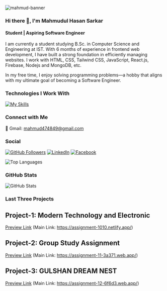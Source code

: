 ![mahmud-banner](https://github.com/Mahmud256/Mahmud256/assets/71069222/7817771b-e245-4ed3-adcf-d24cfa59a0c1)

### Hi there 👋, I'm Mahmudul Hasan Sarkar
#### Student | Aspiring Software Engineer

I am currently a student studying B.Sc. in Computer Science and Engineering at IST. With 6 months of experience in frontend web development, I have built a strong foundation in efficiently managing websites. I work with HTML, CSS, Tailwind CSS, JavaScript, React.js, Firebase, Nodejs and MongoDB, etc.

In my free time, I enjoy solving programming problems—a hobby that aligns with my ultimate goal of becoming a Software Engineer.

### Technologies I Work With

[![My Skills](https://skillicons.dev/icons?i=html,css,js,tailwind,bootstrap,react,nodejs,mongodb,figma&perline=3)](https://skillicons.dev)


### Connect with Me

📧 Gmail: [mahmud474849@gmail.com](mailto:mahmud474849@gmail.com) 

### Social
[![GitHub Followers](https://img.shields.io/github/followers/Mahmud256?style=social)](https://github.com/Mahmud256)
[![LinkedIn](https://img.shields.io/badge/LinkedIn-Mahmudul-blue?style=flat&logo=linkedin)](https://www.linkedin.com/in/mahmudul-hasan-sarkar-2b93581a6/)
[![Facebook](https://img.shields.io/badge/Facebook-Mahmudul-blue?style=flat&logo=facebook&logoColor=white)](https://www.facebook.com/profile.php?id=100010396957638)


 
![Top Languages](https://github-readme-stats.vercel.app/api/top-langs/?username=Mahmud256)

### GitHub Stats
![GitHub Stats](https://github-readme-stats.vercel.app/api?username=Mahmud256&show_icons=true)  

### Last Three Projects
## Project-1: Modern Technology and Electronic
[Preview Link](https://assignment-1010.netlify.app/) (Main Link: https://assignment-1010.netlify.app/)

## Project-2: Group Study Assignment
[Preview Link](https://assignment-11-3a371.web.app/) (Main Link: https://assignment-11-3a371.web.app/)

## Project-3: GULSHAN DREAM NEST
[Preview Link](https://assignment-12-6f6d3.web.app/) (Main Link: https://assignment-12-6f6d3.web.app/)

